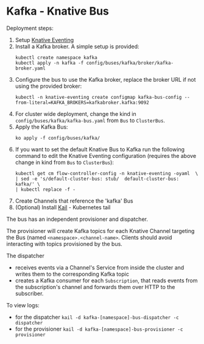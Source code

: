 # Kafka - Knative Bus

Deployment steps:
1. Setup [Knative Eventing](../../../DEVELOPMENT.md)
1. Install a Kafka broker. A simple setup is provided:
    ```
    kubectl create namespace kafka
    kubectl apply -n kafka -f config/buses/kafka/broker/kafka-broker.yaml
    ```
1. Configure the bus to use the Kafka broker, replace the broker URL if not using the provided broker:
    ```
    kubectl -n knative-eventing create configmap kafka-bus-config --from-literal=KAFKA_BROKERS=kafkabroker.kafka:9092
    ```
1. For cluster wide deployment, change the kind in `config/buses/kafka/kafka-bus.yaml` from `Bus` to `ClusterBus`.
1. Apply the Kafka Bus:
    ```
    ko apply -f config/buses/kafka/
    ```
1. If you want to set the default Knative Bus to Kafka run the following command to edit the Knative Eventing configuration (requires the above change in kind from `Bus` to `ClusterBus`):
    ```shell
    kubectl get cm flow-controller-config -n knative-eventing -oyaml  \
    | sed -e 's/default-cluster-bus: stub/  default-cluster-bus: kafka/' \
    | kubectl replace -f -
    ```
1. Create Channels that reference the 'kafka' Bus
1. (Optional) Install [Kail](https://github.com/boz/kail) - Kubernetes tail

The bus has an independent provisioner and dispatcher.

The provisioner will create Kafka topics for each Knative Channel
targeting the Bus (named `<namespace>.<channel-name>`.
Clients should avoid interacting with topics provisioned by the bus.

The dispatcher
- receives events via a Channel's Service from inside the cluster and
writes them to the corresponding Kafka topic
- creates a Kafka consumer for each `Subscription`, that reads events
from the subscription's channel and forwards them over HTTP to the
subscriber.

To view logs:
- for the dispatcher `kail -d kafka-[namespace]-bus-dispatcher -c dispatcher`
- for the provisioner `kail -d kafka-[namespace]-bus-provisioner -c provisioner`
